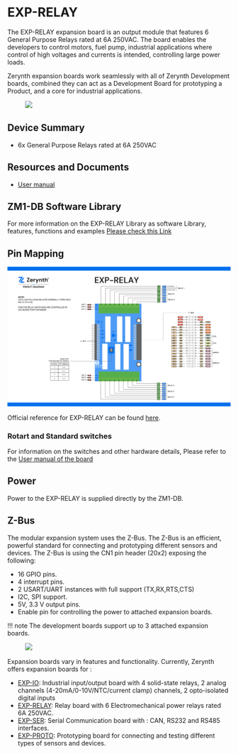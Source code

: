 # **EXP-RELAY**

The EXP-RELAY expansion board is an output module that features 6 General Purpose Relays rated at 6A 250VAC. The board enables the developers to control motors, fuel pump, industrial applications where control of high voltages and currents is intended, controlling large power loads.

Zerynth expansion boards work seamlessly with all of Zerynth Development boards, combined they can act as a Development Board for prototyping a Product, and a core for industrial applications.

<figure>
  <a data-fancybox="gallery" href="../img/EXP-RELAY-front.png">
  <img src="../img/EXP-RELAY-front.png"width="300"/>
  </a>
</figure>

## **Device Summary**

* 6x General Purpose Relays rated at 6A 250VAC


## **Resources and Documents**

-   [User manual](xx)

## **ZM1-DB Software Library**

For more information on the EXP-RELAY Library as software Library, features, functions and examples
[Please check this Link](../../reference/reference/bsp/zm1_db/)

## **Pin Mapping**

![](img/EXP-RELAY_pin.jpg)

Official reference for EXP-RELAY can be found  [here](https://www.zerynth.com/4zeroplatform/).


### **Rotart and Standard switches**

For information on the switches and other hardware details, Please refer to the [User manual of the board](#resources-and-documents)


## **Power**

Power to the EXP-RELAY is supplied directly by the ZM1-DB.

 	
## **Z-Bus**

The modular expansion system uses the Z-Bus. The Z-Bus is an efficient, powerful standard for connecting and prototyping different sensors and devices.
The Z-Bus is using the CN1 pin header (20x2) exposing the following:

* 16 GPIO pins.
* 4 interrupt pins.
* 2 USART/UART instances with full support (TX,RX,RTS,CTS)
* I2C, SPI support.
* 5V, 3.3 V output pins.
* Enable pin for controlling the power to attached expansion boards.

!!! note 
    The development boards support up to 3 attached expansion boards.


<figure>
  <a data-fancybox="gallery" href="../img/Boards.jpg">
  <img src="../img/Boards.jpg"width="300"/>
  </a>
</figure>

Expansion boards vary in features and functionality. Currently, Zerynth offers expansion boards for :

* [EXP-IO](EXP-IO.md): Industrial input/output board with 4 solid-state relays, 2 analog channels (4-20mA/0-10V/NTC/current clamp) channels, 2 opto-isolated digital inputs
* [EXP-RELAY](EXP-RELAY.md): Relay board with 6 Electromechanical power relays rated 6A 250VAC.
* [EXP-SER](EXP-SER.md): Serial Communication board with : CAN, RS232 and RS485  interfaces.
* [EXP-PROTO](EXP-PROTO.md): Prototyping board for connecting and testing different types of sensors and devices.
